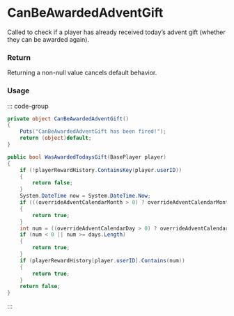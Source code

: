 # CanBeAwardedAdventGift
<Badge type="info" text="Seasonal"/>[<Badge type="danger" text="Carbon Compatible"/>](https://github.com/CarbonCommunity/Carbon)[<Badge type="warning" text="Oxide Compatible"/>](https://github.com/OxideMod/Oxide.Rust)
Called to check if a player has already received today’s advent gift (whether they can be awarded again).

### Return
Returning a non-null value cancels default behavior.

### Usage
::: code-group
```csharp [Example]
private object CanBeAwardedAdventGift()
{
	Puts("CanBeAwardedAdventGift has been fired!");
	return (object)default;
}
```
```csharp [Source — Assembly-CSharp @ AdventCalendar]
public bool WasAwardedTodaysGift(BasePlayer player)
{
	if (!playerRewardHistory.ContainsKey(player.userID))
	{
		return false;
	}
	System.DateTime now = System.DateTime.Now;
	if (((overrideAdventCalendarMonth > 0) ? overrideAdventCalendarMonth : now.Month) != startMonth)
	{
		return true;
	}
	int num = ((overrideAdventCalendarDay > 0) ? overrideAdventCalendarDay : now.Day) - startDay;
	if (num < 0 || num >= days.Length)
	{
		return true;
	}
	if (playerRewardHistory[player.userID].Contains(num))
	{
		return true;
	}
	return false;
}

```
:::
